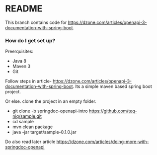 # README #

This branch contains code for https://dzone.com/articles/openapi-3-documentation-with-spring-boot.

### How do I get set up? ###
Preerquisites:
* Java 8  
* Maven 3  
* Git  

Follow steps in article- https://dzone.com/articles/openapi-3-documentation-with-spring-boot.
Its a simple maven based spring boot project.

Or else.
clone the project in an empty folder.   
* git clone -b springdoc-openapi-intro https://github.com/teq-niq/sample.git  
* cd sample  
* mvn clean package  
* java -jar target/sample-0.1.0.jar  
  

Do also read later article https://dzone.com/articles/doing-more-with-springdoc-openapi  

